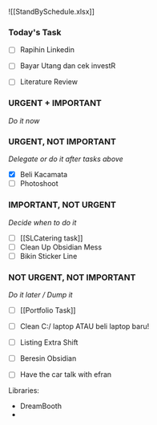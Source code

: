 []()![[StandBySchedule.xlsx]]
### Today's Task
- [ ] Rapihin Linkedin
- [ ] Bayar Utang dan cek investR
- [ ] Literature Review


### URGENT + IMPORTANT
*Do it now*

### URGENT, NOT IMPORTANT
*Delegate or do it after tasks above*
- [x] Beli Kacamata
- [ ] Photoshoot

### IMPORTANT, NOT URGENT
*Decide when to do it*
- [ ] [[SLCatering task]]
- [ ] Clean Up Obsidian Mess
- [ ] Bikin Sticker Line

### NOT URGENT, NOT IMPORTANT
*Do it later / Dump it*
- [ ] [[Portfolio Task]]
- [ ] Clean C:/ laptop ATAU beli laptop baru!
- [ ] Listing Extra Shift
- [ ] Beresin Obsidian
- [ ] Have the car talk with efran


Libraries:
- DreamBooth
- 